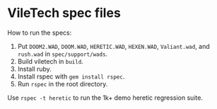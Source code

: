 # VileTech spec files

How to run the specs:

1) Put `DOOM2.WAD`, `DOOM.WAD`, `HERETIC.WAD`, `HEXEN.WAD`, `Valiant.wad`, and `rush.wad` in `spec/support/wads`.
2) Build viletech in `build`.
3) Install ruby.
4) Install rspec with `gem install rspec`.
5) Run `rspec` in the root directory.

Use `rspec -t heretic` to run the 1k+ demo heretic regression suite.
